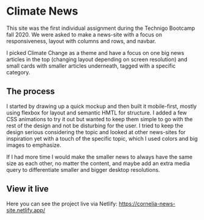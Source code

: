 # Climate News

This site was the first individual assignment during the Technigo Bootcamp fall 2020. We were asked to make a news-site with a focus on responsiveness, layout with columns and rows, and navbar. 

I picked Climate Change as a theme and have a focus on one big news articles in the top (changing layout depending on screen resolution) and small cards with smaller articles underneath, tagged with a specific category.


## The process

I started by drawing up a quick mockup and then built it mobile-first, mostly using flexbox for layout and semantic HMTL for structure. I added a few CSS animations to try it out but wanted to keep them simple to go with the rest of the design and not be disturbing for the user. I tried to keep the design serious considering the topic and looked at other news-sites for inspiration yet with a touch of the specific topic, which I used colors and big images to emphasize. 

If I had more time I would make the smaller news to always have the same size as each other, no matter the content, and maybe add an extra media query to differentiate smaller and bigger desktop resolutions. 


## View it live
Here you can see the project live via Netlify: https://cornelia-news-site.netlify.app/
